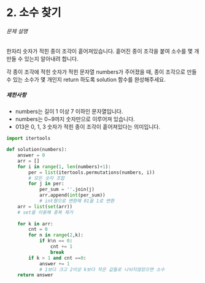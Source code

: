 # 2. 소수 찾기

###### 문제 설명

한자리 숫자가 적힌 종이 조각이 흩어져있습니다. 흩어진 종이 조각을 붙여 소수를 몇 개 만들 수 있는지 알아내려 합니다.

각 종이 조각에 적힌 숫자가 적힌 문자열 numbers가 주어졌을 때, 종이 조각으로 만들 수 있는 소수가 몇 개인지 return 하도록 solution 함수를 완성해주세요.

##### 제한사항

- numbers는 길이 1 이상 7 이하인 문자열입니다.
- numbers는 0~9까지 숫자만으로 이루어져 있습니다.
- 013은 0, 1, 3 숫자가 적힌 종이 조각이 흩어져있다는 의미입니다.

```python
import itertools 

def solution(numbers):
    answer = 0
    arr = []
    for i in range(1, len(numbers)+1):
        per = list(itertools.permutations(numbers, i))
        # 모든 숫자 조합
        for j in per:
            per_sum = ''.join(j)
            arr.append(int(per_sum))
            # int형으로 변환해 01을 1로 변환
    arr = list(set(arr))
    # set을 이용해 중복 제거
    
    for k in arr:
        cnt = 0
        for n in range(2,k):
            if k%n == 0:
                cnt += 1
                break
        if k > 1 and cnt ==0:
            answer += 1
            # 1보다 크고 2이상 k보다 작은 값들로 나뉘지않았으면 소수 
    return answer
```

